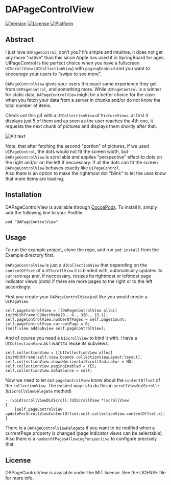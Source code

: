 # DAPageControlView

[![Version](https://img.shields.io/cocoapods/v/DAPageControlView.svg?style=flat)](http://cocoadocs.org/docsets/DAPageControlView)
[![License](https://img.shields.io/cocoapods/l/DAPageControlView.svg?style=flat)](http://cocoadocs.org/docsets/DAPageControlView)
[![Platform](https://img.shields.io/cocoapods/p/DAPageControlView.svg?style=flat)](http://cocoadocs.org/docsets/DAPageControlView)


## Abstract

I just love `UIPageControl`, don’t you? It’s simple and intuitive, it does not get any more "native" than this since Apple has used it in SpringBoard for ages. UIPageControl is the perfect choice when you have a fullscreen `UIScrollView` (`UICollectionView`) with `pagingEnabled` and you want to encourage your users to “swipe to see more”.

`DAPageControlView` gives your users the exact same experience they get from `UIPageControl`, and something more. While `UIPageControl` is a winner for static data, `DAPageControlView` might be a better choice for the case when you fetch your data from a server in chunks and/or do not know the total number of items.

Check out this gif with a `UICollectionView` of `PictureViews`: at first it displays just 5 of them and as soon as the user reaches the 4th one, it requests the next chunk of pictures and displays them shortly after that.  

![Alt text](DAPageControlView.gif)  

Note, that after fetching the second "portion" of pictures, if we used `UIPageControl`, the dots would not fit the screen width, but `DAPageControlView` is scrollable and applies "perspective" effect to dots on the right and/or on the left if neccessary. If all the dots can fit the screen `DAPageControlView` behaves exactly like `UIPageControl`.  
Also there is an option to make the rightmost dot "blink" to let the user know that more items are loading.


## Installation

DAPageControlView is available through [CocoaPods](http://cocoapods.org). To install
it, simply add the following line to your Podfile:

    pod "DAPageControlView"

## Usage

To run the example project, clone the repo, and run `pod install` from the Example directory first.  


`DAPageControlView` is just a `UICollectionView` that depending on the `contentOffset` of a `UIScrollView` it is binded with, automatically updates its `currentPage` and, if neccessary, resizes its rightmost or leftmost page indicator views (dots) if there are more pages to the right or to the left accordingly.  

First you create your `DAPageControlView` just like you would create a `UIPageView`

    self.pageControlView = [[DAPageControlView alloc] initWithFrame:CGRectMake(0., 0., 320., 15.)];
    self.pageControlView.numberOfPages = self.pagesCount;
    self.pageControlView.currentPage = 0;
    [self.view addSubview self.pageControlView];

And of course you need a `UIScrollView` to bind it with. I have a `UICollectionView` as I want to reuse its subviews:

    self.collectionView = [[UICollectionView alloc] initWithFrame:self.view.bounds collectionViewLayout:layout];
    self.collectionView.showsHorizontalScrollIndicator = NO;
    self.collectionView.pagingEnabled = YES;
    self.collectionView.dataSource = self;

Now we need to let our `pageControlView` know about the `contentOffset` of the `collectionView`. The easiest way is to do this in `scrollViewDidScroll:` (`UIScrollViewDelegate` method) 

    - (void)scrollViewDidScroll:(UIScrollView *)scrollView
    {
        [self.pageControlView updateForScrollViewContentOffset:self.collectionView.contentOffset.x];
    }


There is a `DAPageControlViewDelegate` if you want to be notified when a currentPage property is changed (page indicator views can be selectable). Also there is a `numberOfPagesAllowingPerspective` to configure precisely that.

## License

DAPageControlView is available under the MIT license. See the LICENSE file for more info.

